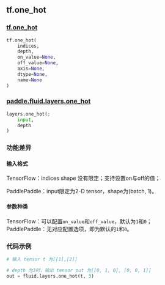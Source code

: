 
## tf.one_hot

### [tf.one_hot](https://www.tensorflow.org/api_docs/python/tf/one_hot)
``` python
tf.one_hot(
    indices,
    depth,
    on_value=None,
    off_value=None,
    axis=None,
    dtype=None,
    name=None
)
```

### [paddle.fluid.layers.one_hot](http://paddlepaddle.org/documentation/docs/zh/1.4/api_cn/layers_cn.html#one-hot)
``` python
layers.one_hot(;
    input, 
    depth
)
```

### 功能差异
#### 输入格式
TensorFlow：indices shape 没有限定；支持设置on与off的值；

PaddlePaddle：input限定为2-D tensor，shape为(batch, 1)。

#### 参数种类
TensorFlow：可以配置`on_value`和`off_value`，默认为`1`和`0`；  
PaddlePaddle：无对应配置选项，即为默认的`1`和`0`。

### 代码示例
```python
# 输入 tensor t 为[[1],[2]]

# depth 为3时，输出 tensor out 为[[0, 1, 0], [0, 0, 1]]
out = fluid.layers.one_hot(t, 3)
```
